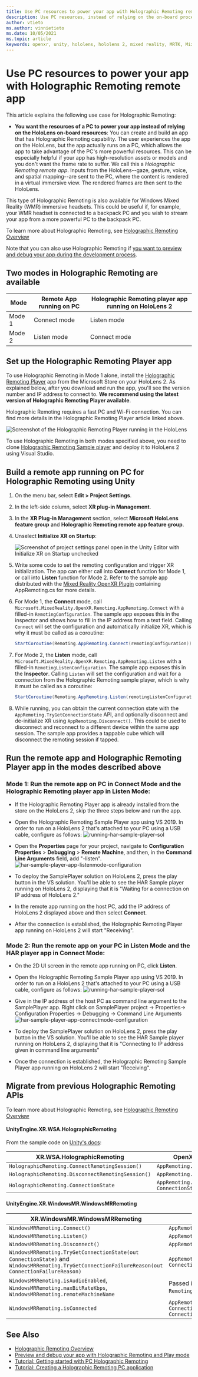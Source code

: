 ```yaml
---
title: Use PC resources to power your app with Holographic Remoting remote app
description: Use PC resources, instead of relying on the on-board processing power of the HoloLens, to power your app with Holographic Remoting
author: vtieto
ms.author: vinnietieto
ms.date: 10/05/2021
ms.topic: article
keywords: openxr, unity, hololens, hololens 2, mixed reality, MRTK, Mixed Reality Toolkit, augmented reality, virtual reality, mixed reality headsets, learn, tutorial, getting started, holographic remoting, desktop, preview, debug
---
```


# Use PC resources to power your app with Holographic Remoting remote app

This article explains the following use case for Holographic Remoting:

-  **You want the resources of a PC to power your app instead of relying on the HoloLens on-board resources**: You can create and build an app that has Holographic Remoting capability. The user experiences the app on the HoloLens, but the app actually runs on a PC, which allows the app to take advantage of the PC's more powerful resources. This can be especially helpful if your app has high-resolution assets or models and you don't want the frame rate to suffer. We call this a _Holographic Remoting remote app_. Inputs from the HoloLens--gaze, gesture, voice, and spatial mapping--are sent to the PC, where the content is rendered in a virtual immersive view. The rendered frames are then sent to the HoloLens.

This type of Holographic Remoting is also available for Windows Mixed Reality (WMR) immersive headsets. This could be useful if, for example, your WMR headset is connected to a backpack PC and you wish to stream your app from a more powerful PC to the backpack PC.

To learn more about Holographic Remoting, see [Holographic Remoting Overview](../native/holographic-remoting-overview.md)

Note that you can also use Holographic Remoting if [you want to preview and debug your app during the development process](preview-and-debug-your-app.md).

## Two modes in Holographic Remoting are available

|Mode   |Remote App running on PC        | Holographic Remoting player app running on HoloLens 2|
|-------|--------------------------------|------------------------------------------------------|
|Mode 1 |Connect mode                    |   Listen mode                                        |
|Mode 2 |Listen mode                     |   Connect mode                                       |



## Set up the Holographic Remoting Player app

To use Holographic Remoting in Mode 1 alone, install the [Holographic Remoting Player](../native/holographic-remoting-player.md) app from the Microsoft Store on your HoloLens 2. As explained below, after you download and run the app, you'll see the version number and IP address to connect to. **We recommend using the latest version of Holographic Remoting Player available**.

Holographic Remoting requires a fast PC and Wi-Fi connection. You can find more details in the Holographic Remoting Player article linked above.

![Screenshot of the Holographic Remoting Player running in the HoloLens](images/openxr-features-img-01.png)

To use Holographic Remoting in both modes specified above, you need to clone [Holographic Remoting Sample player](https://github.com/microsoft/MixedReality-HolographicRemoting-Samples/blob/main/player/sample/SamplePlayer.sln) and deploy it to HoloLens 2 using Visual Studio.

## Build a remote app running on PC for Holographic Remoting using Unity

1. On the menu bar, select **Edit > Project Settings**.
1. In the left-side column, select **XR plug-in Management**.
1. In the **XR Plug-in Management** section, select **Microsoft HoloLens feature group** and **Holographic Remoting remote app feature group**.
1. Unselect **Initialize XR on Startup**:

    ![Screenshot of project settings panel open in the Unity Editor with Initialize XR on Startup unchecked](images/001-openxr-features.png)

1. Write some code to set the remoting configuration and trigger XR initialization. The app can either call into **Connect** function for Mode 1, or call into **Listen** function for Mode 2. Refer to the sample app distributed with the [Mixed Reality OpenXR Plugin](./xr-project-setup.md#unity-sample-projects-for-openxr-and-hololens-2) containing AppRemoting.cs for more details.

1. For Mode 1, the **Connect** mode, call `Microsoft.MixedReality.OpenXR.Remoting.AppRemoting.Connect` with a filled-in `RemotingConfiguration`. The sample app exposes this in the inspector and shows how to fill in the IP address from a text field. Calling `Connect` will set the configuration and automatically initialize XR, which is why it must be called as a coroutine:

    ``` cs
    StartCoroutine(Remoting.AppRemoting.Connect(remotingConfiguration));
    ```
1. For Mode 2, the **Listen** mode, call `Microsoft.MixedReality.OpenXR.Remoting.AppRemoting.Listen` with a filled-in `RemotingListenConfiguration`. The sample app exposes this in the **Inspector**. Calling `Listen` will set the configuration and wait for a connection from the Holographic Remoting sample player, which is why it must be called as a coroutine:

    ``` cs
    StartCoroutine(Remoting.AppRemoting.Listen(remotingListenConfiguration));
    ```
1. While running, you can obtain the current connection state with the `AppRemoting.TryGetConnectionState` API, and optionally disconnect and de-initialize XR using `AppRemoting.Disconnect()`. This could be used to disconnect and reconnect to a different device within the same app session. The sample app provides a tappable cube which will disconnect the remoting session if tapped.


## Run the remote app and Holographic Remoting Player app in the modes described above

### Mode 1: Run the remote app on PC in Connect Mode and the Holographic Remoting player app in Listen Mode:

- If the Holographic Remoting Player app is already installed from the store on the HoloLens 2, skip the three steps below and run the app.

- Open the Holographic Remoting Sample Player app using VS 2019. In order to run on a HoloLens 2 that's attached to your PC using a USB cable, configure as follows:
![running-har-sample-player-sol](images/har-sample-player-run-sol.png)

- Open the **Properties** page for your project, navigate to **Configuration Properties** > **Debugging** > **Remote Machine**, and then, in the **Command Line Arguments** field, add "-listen".
![har-sample-player-app-listenmode-configuration](images/har-sample-player-listening.png)

- To deploy the SamplePlayer solution on HoloLens 2, press the play button in the VS solution. You'll be able to see the HAR Sample player running on HoloLens 2, displaying that it is "Waiting for a connection on IP address of HoloLens 2."

- In the remote app running on the host PC, add the IP address of HoloLens 2 displayed above and then select **Connect**.

- After the connection is established, the Holographic Remoting Player app running on HoloLens 2 will start "Receiving".

### Mode 2: Run the remote app on your PC in Listen Mode and the HAR player app in Connect Mode:

- On the 2D UI screen in the remote app running on PC, click **Listen**.

- Open the Holographic Remoting Sample Player app using VS 2019. In order to run on a HoloLens 2 that's attached to your PC using a USB cable, configure as follows:
![running-har-sample-player-sol](images/har-sample-player-run-sol.png)

- Give in the IP address of the host PC as command line argument to the SamplePlayer app. Right click on SamplePlayer project → Properties→ Configuration Properties → Debugging → Command Line Arguments
![har-sample-player-app-connectmode-configuration](images/har-sample-player-connecting.png)

- To deploy the SamplePlayer solution on HoloLens 2, press the play button in the VS solution. You'll be able to see the HAR Sample player running on HoloLens 2, displaying that it is "Connecting to IP address given in command line arguments"

- Once the connection is established, the Holographic Remoting Sample Player app running on HoloLens 2 will start "Receiving".


## Migrate from previous Holographic Remoting APIs

To learn more about Holographic Remoting, see [Holographic Remoting Overview](../native/holographic-remoting-overview.md)

#### UnityEngine.XR.WSA.HolographicRemoting

From the sample code on [Unity's docs](https://docs.unity3d.com/2020.1/Documentation/ScriptReference/XR.WSA.HolographicRemoting.html):

| XR.WSA.HolographicRemoting | OpenXR.Remoting.AppRemoting |
| ---- | ---- |
| `HolographicRemoting.ConnectRemotingSession()` | `AppRemoting.Connect(RemotingConfiguration)` |
| `HolographicRemoting.DisconnectRemotingSession()` | `AppRemoting.Disconnect()` |
| `HolographicRemoting.ConnectionState` | `AppRemoting.TryGetConnectionState(out ConnectionState, out DisconnectReason)`|

#### Unity​Engine.​XR.​Windows​MR.WindowsMRRemoting

| XR.​Windows​MR.WindowsMRRemoting | OpenXR.Remoting.AppRemoting |
| ---- | ---- |
| `WindowsMRRemoting.Connect()` | `AppRemoting.Connect(RemotingConfiguration)` |
| `WindowsMRRemoting.Listen()`  | `AppRemoting.Listen(RemotingListenConfiguration)` |
| `WindowsMRRemoting.Disconnect()` | `AppRemoting.Disconnect()` |
| `WindowsMRRemoting.TryGetConnectionState(out ConnectionState)` and `WindowsMRRemoting.TryGetConnectionFailureReason(out ConnectionFailureReason)`| `AppRemoting.TryGetConnectionState(out ConnectionState, out DisconnectReason)`|
| `WindowsMRRemoting.isAudioEnabled`, `WindowsMRRemoting.maxBitRateKbps`, `WindowsMRRemoting.remoteMachineName` | Passed into `AppRemoting.Connect` via the `RemotingConfiguration` struct |
| `WindowsMRRemoting.isConnected` | `AppRemoting.TryGetConnectionState(out ConnectionState state, out _) && state == ConnectionState.Connected`

## See Also

* [Holographic Remoting Overview](../native/holographic-remoting-overview.md)
* [Preview and debug your app with Holographic Remoting and Play mode](preview-and-debug-your-app.md)
* [Tutorial: Getting started with PC Holographic Remoting](../unity/tutorials/mr-learning-pc-holographic-remoting-01.md)
* [Tutorial: Creating a Holographic Remoting PC application](../unity/tutorials/mr-learning-pc-holographic-remoting-02.md)
